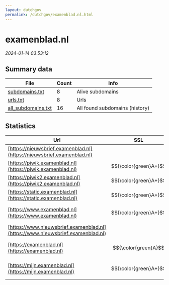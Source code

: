 ```yaml
---
layout: dutchgov
permalink: /dutchgov/examenblad.nl.html
---
```



# examenblad.nl
*2024-01-14 03:53:12*
## Summary data


| File       | Count | Info |
|------------|-------|------|
|[subdomains.txt](/data/examenblad.nl/subdomains.txt)|8|Alive subdomains|
|[urls.txt](/data/examenblad.nl/urls.txt)|8|Urls|
|[all_subdomains.txt](/data/examenblad.nl/all_subdomains.txt)|16|All found subdomains (history)|


## Statistics


| Url | SSL | Server | Cookie | HSTS | CSP | XFO | XXP | RP | Tech |Title |
|------------|-------|------|------|------|------|------|------|------|------|------|
|[https://nieuwsbrief.examenblad.nl](https://nieuwsbrief.examenblad.nl)| || | | | | | :white_check_mark: ||301 Moved Perman...|
|[https://piwik.examenblad.nl](https://piwik.examenblad.nl)| $${\color{green}A+}$$ |nginx| |:white_check_mark: | | | | :white_check_mark: |HSTS Nginx|403 Forbidden|
|[https://piwik2.examenblad.nl](https://piwik2.examenblad.nl)| $${\color{green}A+}$$ |nginx| |:white_check_mark: | | | | :white_check_mark: |HSTS Nginx|403 Forbidden|
|[https://static.examenblad.nl](https://static.examenblad.nl)| $${\color{green}A+}$$ |nginx| |:white_check_mark: | | | | :white_check_mark: |HSTS Nginx|404 Not Found|
|[https://www.examenblad.nl](https://www.examenblad.nl)| $${\color{green}A+}$$ || |:white_check_mark: | :white_check_mark:| :white_check_mark: | | :white_check_mark: |Drupal:10 HSTS PHP|Examenblad.nl|
|[https://www.nieuwsbrief.examenblad.nl](https://www.nieuwsbrief.examenblad.nl)| || | | | | | :white_check_mark: ||301 Moved Perman...|
|[https://examenblad.nl](https://examenblad.nl)| $${\color{green}A}$$ || |:white_check_mark: | :white_check_mark:| :white_check_mark: | | :white_check_mark: ||308 Permanent Re...|
|[https://mijn.examenblad.nl](https://mijn.examenblad.nl)| $${\color{green}A+}$$ || |:white_check_mark: | | :white_check_mark: | | :white_check_mark: |Drupal:10 HSTS PHP|Redirecting to h...|